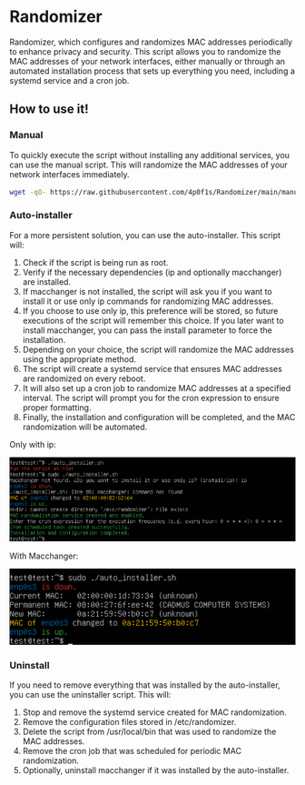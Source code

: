 # Randomizer

Randomizer, which configures and randomizes MAC addresses periodically to enhance privacy and security.
This script allows you to randomize the MAC addresses of your network interfaces, either manually or through an automated installation process that sets up everything you need, including a systemd service and a cron job.

## How to use it!

### Manual

To quickly execute the script without installing any additional services, you can use the manual script. This will randomize the MAC addresses of your network interfaces immediately.

```sh
wget -qO- https://raw.githubusercontent.com/4p0f1s/Randomizer/main/manual_randomizer.sh | sudo bash
```

### Auto-installer

For a more persistent solution, you can use the auto-installer.
This script will:

1. Check if the script is being run as root.
2. Verify if the necessary dependencies (ip and optionally macchanger) are installed.
3. If macchanger is not installed, the script will ask you if you want to install it or use only ip commands for randomizing MAC addresses.
4. If you choose to use only ip, this preference will be stored, so future executions of the script will remember this choice. If you later want to install macchanger, you can pass the install parameter to force the installation.
5. Depending on your choice, the script will randomize the MAC addresses using the appropriate method.
6. The script will create a systemd service that ensures MAC addresses are randomized on every reboot.
7. It will also set up a cron job to randomize MAC addresses at a specified interval. The script will prompt you for the cron expression to ensure proper formatting.
8. Finally, the installation and configuration will be completed, and the MAC randomization will be automated.

Only with ip:

![Auto installer](img/execution.png)

With Macchanger:

![Auto installer](img/execution2.png)

### Uninstall

If you need to remove everything that was installed by the auto-installer, you can use the uninstaller script.
This will:

1. Stop and remove the systemd service created for MAC randomization.
2. Remove the configuration files stored in /etc/randomizer.
3. Delete the script from /usr/local/bin that was used to randomize the MAC addresses.
4. Remove the cron job that was scheduled for periodic MAC randomization.
5. Optionally, uninstall macchanger if it was installed by the auto-installer.


